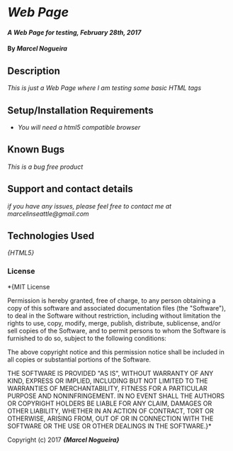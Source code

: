 # _Web Page_

#### _A Web Page for testing, February 28th, 2017_

#### By _**Marcel Nogueira**_

## Description

_This is just a Web Page where I am testing some basic HTML tags_

## Setup/Installation Requirements

* _You will need a html5 compatible browser_

## Known Bugs

_This is a bug free product_

## Support and contact details

_if you have any issues, please feel free to contact me at marcelinseattle@gmail.com_

## Technologies Used

_{HTML5}_

### License

*{MIT License

Permission is hereby granted, free of charge, to any person obtaining a copy of this software and associated documentation files (the "Software"), to deal in the Software without restriction, including without limitation the rights to use, copy, modify, merge, publish, distribute, sublicense, and/or sell copies of the Software, and to permit persons to whom the Software is furnished to do so, subject to the following conditions:

The above copyright notice and this permission notice shall be included in all copies or substantial portions of the Software.

THE SOFTWARE IS PROVIDED "AS IS", WITHOUT WARRANTY OF ANY KIND, EXPRESS OR IMPLIED, INCLUDING BUT NOT LIMITED TO THE WARRANTIES OF MERCHANTABILITY, FITNESS FOR A PARTICULAR PURPOSE AND NONINFRINGEMENT. IN NO EVENT SHALL THE AUTHORS OR COPYRIGHT HOLDERS BE LIABLE FOR ANY CLAIM, DAMAGES OR OTHER LIABILITY, WHETHER IN AN ACTION OF CONTRACT, TORT OR OTHERWISE, ARISING FROM, OUT OF OR IN CONNECTION WITH THE SOFTWARE OR THE USE OR OTHER DEALINGS IN THE SOFTWARE.}*

Copyright (c) 2017 **_{Marcel Nogueira}_**
